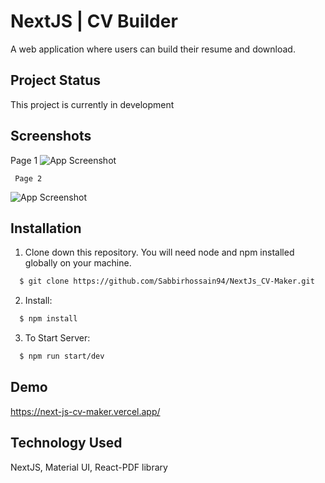 # NextJS | CV Builder

A web application where users can build their resume and download.


## Project Status

This project is currently in development
## Screenshots
Page 1
![App Screenshot](https://i.imgur.com/7Gh0Vgr.png)


     Page 2

![App Screenshot](https://i.imgur.com/A6HB50n.png)


## Installation

1. Clone down this repository. You will need node and npm installed globally on your machine.

```bash
  $ git clone https://github.com/Sabbirhossain94/NextJs_CV-Maker.git

```
2. Install:
```bash
  $ npm install 

```
3. To Start Server: 

```bash
  $ npm run start/dev 

```





## Demo

https://next-js-cv-maker.vercel.app/




## Technology Used

NextJS, Material UI, React-PDF library
